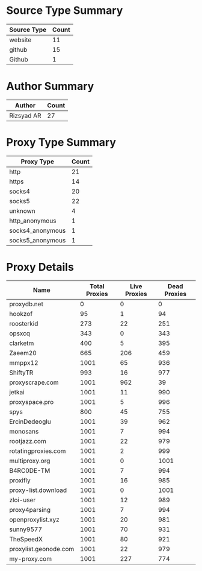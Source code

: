 # Source Type Summary

| Source Type | Count |
|-------------|-------|
| website | 11 |
| github | 15 |
| Github | 1 |


# Author Summary

| Author | Count |
|--------|-------|
| Rizsyad AR | 27 |


# Proxy Type Summary

| Proxy Type | Count |
|------------|-------|
| http | 21 |
| https | 14 |
| socks4 | 20 |
| socks5 | 22 |
| unknown | 4 |
| http_anonymous | 1 |
| socks4_anonymous | 1 |
| socks5_anonymous | 1 |


# Proxy Details

| Name | Total Proxies | Live Proxies | Dead Proxies |
|------|---------------|--------------|---------------|
| proxydb.net | 0 | 0 | 0 |
| hookzof | 95 | 1 | 94 |
| roosterkid | 273 | 22 | 251 |
| opsxcq | 343 | 0 | 343 |
| clarketm | 400 | 5 | 395 |
| Zaeem20 | 665 | 206 | 459 |
| mmppx12 | 1001 | 65 | 936 |
| ShiftyTR | 993 | 16 | 977 |
| proxyscrape.com | 1001 | 962 | 39 |
| jetkai | 1001 | 11 | 990 |
| proxyspace.pro | 1001 | 5 | 996 |
| spys | 800 | 45 | 755 |
| ErcinDedeoglu | 1001 | 39 | 962 |
| monosans | 1001 | 7 | 994 |
| rootjazz.com | 1001 | 22 | 979 |
| rotatingproxies.com | 1001 | 2 | 999 |
| multiproxy.org | 1001 | 0 | 1001 |
| B4RC0DE-TM | 1001 | 7 | 994 |
| proxifly | 1001 | 16 | 985 |
| proxy-list.download | 1001 | 0 | 1001 |
| zloi-user | 1001 | 12 | 989 |
| proxy4parsing | 1001 | 7 | 994 |
| openproxylist.xyz | 1001 | 20 | 981 |
| sunny9577 | 1001 | 70 | 931 |
| TheSpeedX | 1001 | 80 | 921 |
| proxylist.geonode.com | 1001 | 22 | 979 |
| my-proxy.com | 1001 | 227 | 774 |
